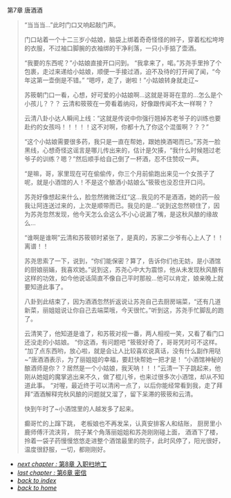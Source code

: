 第7章 唐酒酒

>“当当当...”此时门口又响起敲门声。
>
>门口站着一个十二三岁小姑娘，脑袋上绑着奇奇怪怪的辫子，穿着松松垮垮的衣服，不过袖口脚腕的衣袖绑的干净利落，一只小手掂了壶酒。
>
>“我要的东西呢？”小姑娘直接开口问到。
“我拿来了，喏。”苏尧手里拎了个包裹，走过来递给小姑娘，顺便一手接过酒，迫不及待的打开闻了闻，“今年这第一壶倒是不错。”
“嗯哼，走了，谢啦！”小姑娘转身就走辽~
>
>苏筱朝门口一看，心想，好可爱的小姑娘啊...这就是哥哥在意的...怎么是个小孩儿？？？
>云清和筱筱在一旁看着纳闷，好像跟传闻不太一样啊？？
>
>云清八卦小达人瞬间上线：“这就是传说中你强行翘掉苏老爷子的训练也要赴约的女孩吗！！！！！这不对啊，你都十九了你这个混蛋啊？？？”
>
>“这个小姑娘需要很多药，我只是一直在帮她，跟她换酒喝而已。”苏尧一脸黑线，心想奇怪这谣言是哪儿传出来的，估计是欠揍，“我什么时候翘过老爷子的训练？嗯？”然后顺手给自己倒了一杯酒，忍不住赞叹一声。
>
>“是嘛，哥，家里现在可在偷偷传，你三个月前偷跑出来见一个女孩子了呢，就是小酒馆的人！不是这个酿酒小姑娘么”筱筱也没忍住开口问。
>
>苏尧好像想起来什么，脸忽然微微泛红“这...我见的不是酒酒，她的药一般我让阿连送过来的，上次是顺带而已。我见的是...”说到这忽然顿住了，因为苏尧忽然发现，他今天怎么会这么不小心说漏了嘴，是这秋风酿的缘故么...
>
>“谁啊是谁啊”云清和苏筱顿时紧张了，是真的，苏家二少爷有心上人了！！离谱！！
>
>苏尧思索了一下，说到，“你们能保密？算了，告诉你们也无妨，是小酒馆的厨娘丽婳，我喜欢她。”说到这，苏尧心中大为震惊，他从未发现秋风酿有这样的功效，如今他说话简直不像自己平时那般...他可以肯定，娘亲晚上就要知道此事了。
>
>八卦到此结束了，因为酒酒忽然折返说让苏尧自己去厨房端菜，“还有几道新菜，丽姐姐说让你自己去端菜哦，今天很忙。”听到这，苏尧手忙脚乱的跑了。
>
>云清笑了，他知道是谁了，和苏筱对视一番，两人相视一笑，又看了看门口还没走的小姑娘。
>“你这酒，有问题吧 ”筱筱好奇了，哥哥凭时可不这样。
>“加了点东西哟，放心啦，就是会让人比较喜欢说真话，没有什么副作用哒~”唐酒酒表示，为了丽姐姐的幸福，要赶快帮她一把才是！
>“小酒馆神秘的酿酒师是你？？居然是一个小姑娘，我天呐！！！”云清一下子跳起来，他刚从她姐的魔掌逃出来不久，做了棍儿爷，也来过很多次小酒馆，却从不知道此事。
>“对喔，最近终于可以清闲一点了，以后你能经常看到我，走了拜拜”酒酒解释完秋风酿的问题就又溜了，留下呆滞的筱筱和云清。
>
>快到午时了~小酒馆里的人越发多了起来。
>
>癫哥忙的上蹿下跳，
老板娘也不再发呆，认真安排客人和结账，
厨房里小鹿师傅汗流浃背，
院子某个角落丽姐姐和苏尧刚刚碰上面，
酒酒下了楼，拎着一袋子药慢慢悠悠走进整个酒馆最里的院子，此时风停了，阳光很好，温度很舒服，一切，都刚刚好。

- [*next chapter :* 第8章 入职扫地工](https://fiiish-yu.github.io/redleaf/chapters/chapter8)
- [*last chapter :* 第6章 密信](https://fiiish-yu.github.io/redleaf/chapters/chapter6)
- [*back to index*](https://fiiish-yu.github.io/redleaf/index)
- [*back to home*](https://fiiish-yu.github.io/)